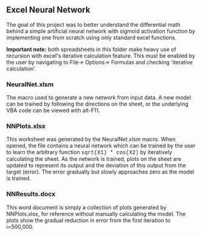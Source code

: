 ## Excel Neural Network
The goal of this project was to better understand the differential math behind a simple artificial neural network with sigmoid activation function by implementing one from scratch using only standard excel functions. 

**Important note:** both spreadsheets in this folder make heavy use of recursion with excel's iterative calculation feature. This must be enabled by the user by navigating to File-> Options-> Formulas and checking 'iterative calculation'.

### NeuralNet.xlsm
The macro used to generate a new network from input data. A new model can be trained by following the directions on the sheet, or the underlying VBA code can be viewed with alt-F11.

### NNPlots.xlsx
This worksheet was generated by the NeuralNet.xlsm macro. When opened, the file contains a neural network which can be trained by the user to learn the arbitrary function <font face='Courier New'>sqrt(X1) * cos(X2)</font> by iteratively calculating the sheet. As the network is trained, plots on the sheet are updated to represent its output and the deviation of this output from the target (error). The error gradually but slowly approaches zero as the model is trained. 

### NNResults.docx
This word document is simply a collection of plots generated by NNPlots.xlsx, for reference without manually calculating the model. The plots show the gradual reduction in error from the first iteration to i=500,000. 
